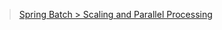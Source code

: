 > [Spring Batch > Scaling and Parallel Processing](https://docs.spring.io/spring-batch/reference/scalability.html)